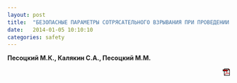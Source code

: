 ```yaml
---
layout: post
title:  "БЕЗОПАСНЫЕ ПАРАМЕТРЫ СОТРЯСАТЕЛЬНОГО ВЗРЫВАНИЯ ПРИ ПРОВЕДЕНИИ ГОРНЫХ ВЫРАБОТОК"
date:   2014-01-05 10:10:10
categories: safety
---
```


<strong>Песоцкий М.К., Калякин С.А., Песоцкий М.М.</strong>
<p align="right">
<a href="http://www.blastcraft.net/files/articles/safety1.pdf" target="_blank"><img src="/img/pdf.gif"></a>
</p>